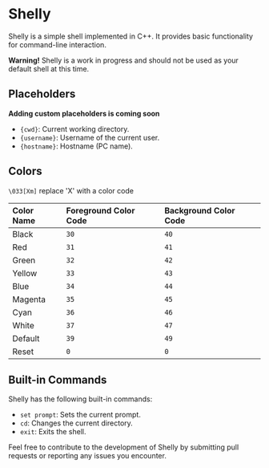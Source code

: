 # Shelly

Shelly is a simple shell implemented in C++. It provides basic functionality for command-line interaction.

**Warning!** Shelly is a work in progress and should not be used as your default shell at this time.

## Placeholders

**Adding custom placeholders is coming soon**

- `{cwd}`: Current working directory.
- `{username}`: Username of the current user.
- `{hostname}`: Hostname (PC name).

## Colors

``\033[Xm]``
replace 'X' with a color code

| Color Name | Foreground Color Code | Background Color Code |
| :--------- | :-------------------- | :-------------------- |
| Black      | `30`                  | `40`                  |
| Red        | `31`                  | `41`                  |
| Green      | `32`                  | `42`                  |
| Yellow     | `33`                  | `43`                  |
| Blue       | `34`                  | `44`                  |
| Magenta    | `35`                  | `45`                  |
| Cyan       | `36`                  | `46`                  |
| White      | `37`                  | `47`                  |
| Default    | `39`                  | `49`                  |
| Reset      | `0`                   | `0`                   |

## Built-in Commands

Shelly has the following built-in commands:

- `set prompt`: Sets the current prompt.
- `cd`: Changes the current directory.
- `exit`: Exits the shell.

Feel free to contribute to the development of Shelly by submitting pull requests or reporting any issues you encounter.
